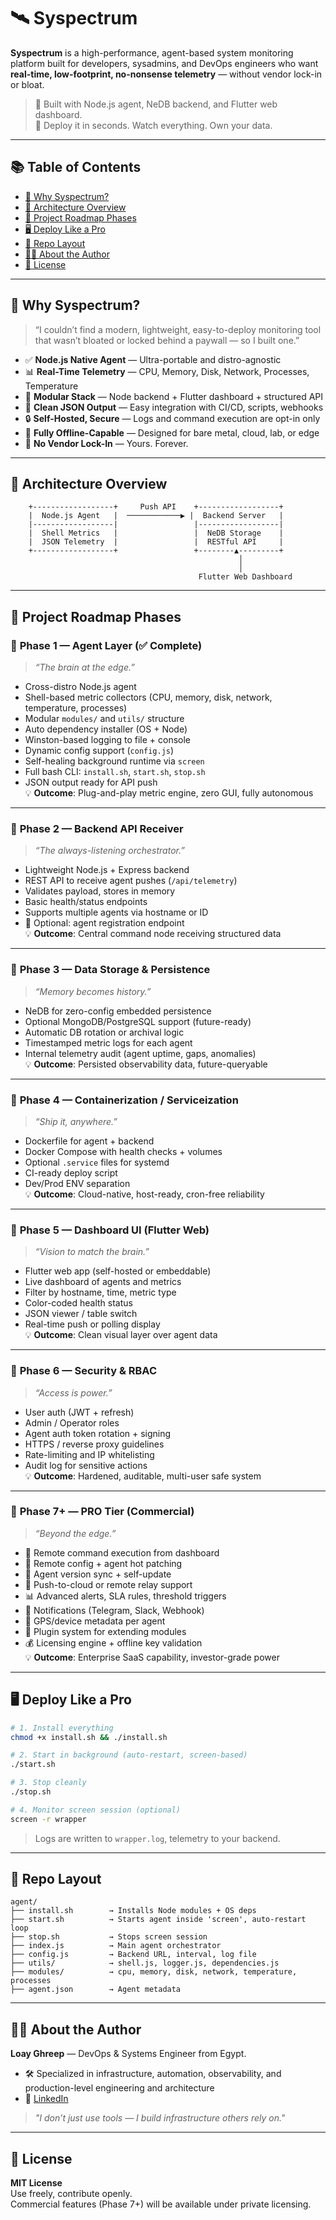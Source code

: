 # 🛰️ Syspectrum

**Syspectrum** is a high-performance, agent-based system monitoring platform built for developers, sysadmins, and DevOps engineers who want **real-time, low-footprint, no-nonsense telemetry** — without vendor lock-in or bloat.

> 🔧 Built with Node.js agent, NeDB backend, and Flutter web dashboard.  
> 📡 Deploy it in seconds. Watch everything. Own your data.

---

## 📚 Table of Contents

- [🚀 Why Syspectrum?](#-why-syspectrum)
- [🧠 Architecture Overview](#-architecture-overview)
- [🧩 Project Roadmap Phases](#-project-roadmap-phases)
- [🖥️ Deploy Like a Pro](#️-deploy-like-a-pro)
- [📁 Repo Layout](#-repo-layout)
- [🧑‍💻 About the Author](#-about-the-author)
- [🧾 License](#-license)

---

## 🚀 Why Syspectrum?

> “I couldn’t find a modern, lightweight, easy-to-deploy monitoring tool that wasn’t bloated or locked behind a paywall — so I built one.”

- ✅ **Node.js Native Agent** — Ultra-portable and distro-agnostic
- 📊 **Real-Time Telemetry** — CPU, Memory, Disk, Network, Processes, Temperature
- 🔌 **Modular Stack** — Node backend + Flutter dashboard + structured API
- 📁 **Clean JSON Output** — Easy integration with CI/CD, scripts, webhooks
- 🔒 **Self-Hosted, Secure** — Logs and command execution are opt-in only
- 🧪 **Fully Offline-Capable** — Designed for bare metal, cloud, lab, or edge
- 🚫 **No Vendor Lock-In** — Yours. Forever.

---

## 🧠 Architecture Overview

```
    +------------------+     Push API    +------------------+
    |  Node.js Agent   |  ────────────▶ |  Backend Server   |
    |------------------|                 |------------------|
    |  Shell Metrics   |                 |  NeDB Storage    |
    |  JSON Telemetry  |                 |  RESTful API     |
    +------------------+                 +--------▲---------+
                                                   │
                                                   │
                                          Flutter Web Dashboard
```

---

## 🧩 Project Roadmap Phases

### 🔹 **Phase 1 — Agent Layer (✅ Complete)**
> _“The brain at the edge.”_

- Cross-distro Node.js agent
- Shell-based metric collectors (CPU, memory, disk, network, temperature, processes)
- Modular `modules/` and `utils/` structure
- Auto dependency installer (OS + Node)
- Winston-based logging to file + console
- Dynamic config support (`config.js`)
- Self-healing background runtime via `screen`
- Full bash CLI: `install.sh`, `start.sh`, `stop.sh`
- JSON output ready for API push  
💡 **Outcome**: Plug-and-play metric engine, zero GUI, fully autonomous

---

### 🔹 **Phase 2 — Backend API Receiver**
> _“The always-listening orchestrator.”_

- Lightweight Node.js + Express backend
- REST API to receive agent pushes (`/api/telemetry`)
- Validates payload, stores in memory
- Basic health/status endpoints
- Supports multiple agents via hostname or ID
- 🧠 Optional: agent registration endpoint  
💡 **Outcome**: Central command node receiving structured data

---

### 🔹 **Phase 3 — Data Storage & Persistence**
> _“Memory becomes history.”_

- NeDB for zero-config embedded persistence
- Optional MongoDB/PostgreSQL support (future-ready)
- Automatic DB rotation or archival logic
- Timestamped metric logs for each agent
- Internal telemetry audit (agent uptime, gaps, anomalies)  
💡 **Outcome**: Persisted observability data, future-queryable

---

### 🔹 **Phase 4 — Containerization / Serviceization**
> _“Ship it, anywhere.”_

- Dockerfile for agent + backend
- Docker Compose with health checks + volumes
- Optional `.service` files for systemd
- CI-ready deploy script
- Dev/Prod ENV separation  
💡 **Outcome**: Cloud-native, host-ready, cron-free reliability

---

### 🔹 **Phase 5 — Dashboard UI (Flutter Web)**
> _“Vision to match the brain.”_

- Flutter web app (self-hosted or embeddable)
- Live dashboard of agents and metrics
- Filter by hostname, time, metric type
- Color-coded health status
- JSON viewer / table switch
- Real-time push or polling display  
💡 **Outcome**: Clean visual layer over agent data

---

### 🔹 **Phase 6 — Security & RBAC**
> _“Access is power.”_

- User auth (JWT + refresh)
- Admin / Operator roles
- Agent auth token rotation + signing
- HTTPS / reverse proxy guidelines
- Rate-limiting and IP whitelisting
- Audit log for sensitive actions  
💡 **Outcome**: Hardened, auditable, multi-user safe system

---

### 🔹 **Phase 7+ — PRO Tier (Commercial)**
> _“Beyond the edge.”_

- 🔐 Remote command execution from dashboard
- 🧠 Remote config + agent hot patching
- 🔁 Agent version sync + self-update
- 📡 Push-to-cloud or remote relay support
- 📊 Advanced alerts, SLA rules, threshold triggers
- 🔔 Notifications (Telegram, Slack, Webhook)
- 📍 GPS/device metadata per agent
- 🧩 Plugin system for extending modules
- 💰 Licensing engine + offline key validation  
💡 **Outcome**: Enterprise SaaS capability, investor-grade power

---

## 🖥️ Deploy Like a Pro

```bash
# 1. Install everything
chmod +x install.sh && ./install.sh

# 2. Start in background (auto-restart, screen-based)
./start.sh

# 3. Stop cleanly
./stop.sh

# 4. Monitor screen session (optional)
screen -r wrapper
```

> Logs are written to `wrapper.log`, telemetry to your backend.

---

## 📁 Repo Layout

```
agent/
├── install.sh        → Installs Node modules + OS deps
├── start.sh          → Starts agent inside 'screen', auto-restart loop
├── stop.sh           → Stops screen session
├── index.js          → Main agent orchestrator
├── config.js         → Backend URL, interval, log file
├── utils/            → shell.js, logger.js, dependencies.js
├── modules/          → cpu, memory, disk, network, temperature, processes
├── agent.json        → Agent metadata
```

---

## 🧑‍💻 About the Author

**Loay Ghreep** — DevOps & Systems Engineer from Egypt.
- 🛠️ Specialized in infrastructure, automation, observability, and production-level engineering and architecture  
- 💼 [LinkedIn](https://www.linkedin.com/in/loay-ghreep-379580112/)  

> *"I don’t just use tools — I build infrastructure others rely on."*

---

## 🧾 License

**MIT License**  
Use freely, contribute openly.  
Commercial features (Phase 7+) will be available under private licensing.
